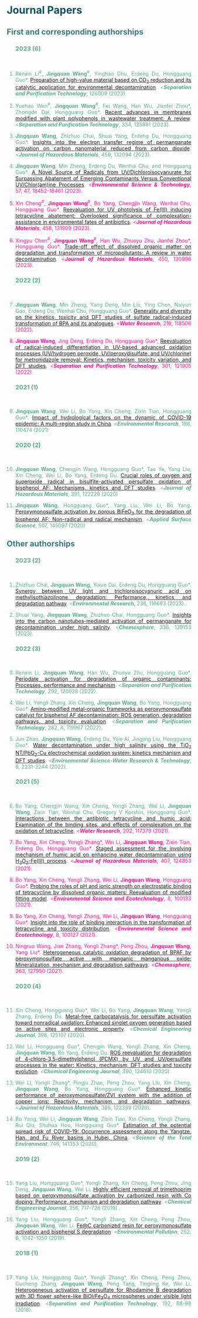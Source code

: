 ---
---

# <font color=#0A535C>Journal Papers</b>

## <font color=#3C7A7C>First and corresponding authorships</b>

<ol>

### <font color=#5AAD91>2023 (6)</b>

<br>

<li><p style="text-align:justify; text-justify:inter-ideograph;">Renxin Li<sup>#</sup>, <b>Jingquan Wang</b><sup>#</sup>, Yinghao Chu, Erdeng Du, Hongguang Guo*. <a href="https://www.sciencedirect.com/science/article/pii/S1383586623029179" target="_blank">Preparation of high-value material based on CO<sub>2</sub> reduction and its catalytic application for environmental decontamination</a>. <<b><i>Separation and Purification Technology</i></b>, 126009 (2023).</p></li> 

<li><p style="text-align:justify; text-justify:inter-ideograph;">Yuehao Wen<sup>#</sup>, <b>Jingquan Wang</b><sup>#</sup>, Fei Wang, Han Wu, Jianfei Zhou*, Zhongde Dai, Hongguang Guo*. <a href="https://www.sciencedirect.com/science/article/pii/S1383586623027697" target="_blank">Recent advances in membranes modified with plant polyphenols in wastewater treatment: A review</a>. <<b><i>Separation and Purification Technology</i></b>, 334, 125861 (2023).</p></li> 

<li><p style="text-align:justify; text-justify:inter-ideograph;"><b>Jingquan Wang</b>, Zhizhuo Chai, Shuai Yang, Erdeng Du, Hongguang Guo*. <a href="https://www.sciencedirect.com/science/article/pii/S0304389423013778" target="_blank">Insights into the electron transfer regime of permanganate activation on carbon nanomaterial reduced from carbon dioxide</a>. <<b><i>Journal of Hazardous Materials</i></b>, 459, 132094 (2023).</p></li> 

<li><p style="text-align:justify; text-justify:inter-ideograph;"><b>Jingquan Wang</b>, Min Zheng, Erdeng Du, Wenhai Chu, and Hongguang Guo*. <a href="https://pubs.acs.org/doi/abs/10.1021/acs.est.2c06327" target="<i>blank">A Novel Source of Radicals from UV/Dichloroisocyanurate for Surpassing Abatement of Emerging Contaminants Versus Conventional UV/Chlor(am)ine Processes</a>. <font color=#FF1493><<b><i>Environmental Science & Technology</i></b></b>, 57, 47, 18452-18461 (2023).</p></li>

<li><p style="text-align:justify; text-justify:inter-ideograph;">Xin Cheng<sup>#</sup>, <b>Jingquan Wang</b><sup>#</sup>, Bo Yang, Chengjin Wang, Wenhai Chu, Hongguang Guo*. <a href="https://www.sciencedirect.com/science/article/pii/S0304389423011925" target="_blank">Reevaluation for UV photolysis of Fe(III) inducing tetracycline abatement: Overlooked significance of complexation-assistance in environmental fates of antibiotics</a>. <<b><i>Journal of Hazardous Materials</i></b>, 458, 131909 (2023).</p></li>

<li><p style="text-align:justify; text-justify:inter-ideograph;">Xingyu Chen<sup>#</sup>, <b>Jingquan Wang</b><sup>#</sup>, Han Wu, Zhuoyu Zhu, Jianfei Zhou*, Hongguang Guo*. <a href="https://www.sciencedirect.com/science/article/pii/S0304389423002789" target="<i>blank">Trade-off effect of dissolved organic matter on degradation and transformation of micropollutants: A review in water decontamination</a>. <<b><i>Journal of Hazardous Materials</i></b>, 450, 130996 (2023).</p></li>

### <font color=#5AAD91>2022 (2)</b>

<br>

<li><p style="text-align:justify; text-justify:inter-ideograph;"><b>Jingquan Wang</b>, Min Zheng, Yang Deng, Min Liu, Ying Chen, Naiyun Gao, Erdeng Du, Wenhai Chu, Hongguang Guo*. <a href="https://www.sciencedirect.com/science/article/pii/S0043135422004602" target="<i>blank">Generality and diversity on the kinetics, toxicity and DFT studies of sulfate radical-induced transformation of BPA and its analogues</a>. <Font color=#FF1493><<b><i>Water Research</i></b></b>, 219, 118506 (2022). </p></li>

<li><p style="text-align:justify; text-justify:inter-ideograph;"><b>Jingquan Wang</b>, Jing Deng, Erdeng Du, Hongguang Guo*, <a href="https://www.sciencedirect.com/science/article/pii/S1383586622014605" target="<i>blank">Reevaluation of radical-induced differentiation in UV-based advanced oxidation processes (UV/hydrogen peroxide, UV/peroxydisulfate, and UV/chlorine) for metronidazole removal: Kinetics, mechanism, toxicity variation, and DFT studies</a>. <<b><i>Separation and Purification Technology</i></b>, 301, 121905 (2022) </p></li>

### <font color=#5AAD91>2021 (1)</b>

<br>
<li><p style="text-align:justify; text-justify:inter-ideograph;"><b>Jingquan Wang</b>, Wei Li, Bo Yang, Xin Cheng, Zixin Tian, Hongguang Guo*. <a href="https://www.sciencedirect.com/science/article/pii/S0013935120313712" target="<i>blank">Impact of hydrological factors on the dynamic of COVID-19 epidemic: A multi-region study in China</a>. <<b><i>Environmental Research</i></b>, 198, 110474 (2021) </p></li>

### <font color=#5AAD91>2020 (2)</b>

<br>

<li><p style="text-align:justify; text-justify:inter-ideograph;"><b>Jingquan Wang</b>, Chengjin Wang, Hongguang Guo*, Tao Ye, Yang Liu, Xin Cheng, Wei Li,
Bo Yang, Erdeng Du. <a href="https://www.sciencedirect.com/science/article/pii/S0304389420302168" target="<i>blank">Crucial roles of oxygen and superoxide radical in bisulfite-activated persulfate oxidation of bisphenol AF: Mechanisms, kinetics and DFT studies</a>. <<b><i>Journal of Hazardous Materials</i></b>, 391, 122228 (2020) </p></li>

<li><p style="text-align:justify; text-justify:inter-ideograph;"><b>Jingquan Wang</b>, Hongguang Guo*, Yang Liu, Wei Li, Bo Yang. <a href="https://www.sciencedirect.com/science/article/pii/S0169433219339145" target="<i>blank">Peroxymonosulfate activation by porous BiFeO<sub>3</sub> for the degradation of bisphenol AF: Non-radical and radical mechanism</a>. <<b><i>Applied Surface Science</i></b>, 507, 145097 (2020)</p></li>

</ol>

## <font color=#3C7A7C>Other authorships</b>

<ol>

### <font color=#5AAD91>2023 (2)</b>

<br>

<li><p style="text-align:justify; text-justify:inter-ideograph;">Zhizhuo Chai, <b>Jingquan Wang</b>, Yixue Dai, Erdeng Du, Hongguang Guo*. <a href="https://www.sciencedirect.com/science/article/pii/S0013935123014974" target="_blank">Synergy between UV light and trichloroisocyanuric acid on methylisothiazolinone degradation: Performance, kinetics and degradation pathway</a>. <<b><i>Environmental Research</i></b>, 236, 116693 (2023). </p></li>

<li><p style="text-align:justify; text-justify:inter-ideograph;">Shuai Yang, <b>Jingquan Wang</b>, Zhizhuo Chai, Hongguang Guo*. <a href="https://www.sciencedirect.com/science/article/pii/S0045653523014200" target="_blank">Insights into the carbon nanotubes-mediated activation of permanganate for decontamination under high salinity</a>. <<b><i>Chemosphere</i></b>, 336, 139153 (2023). </p></li>


### <font color=#5AAD91>2022 (3)</b>

<br>

<li><p style="text-align:justify; text-justify:inter-ideograph;">Renxin Li, <b>Jingquan Wang</b>, Han Wu, Zhuoyu Zhu, Hongguang Guo*. <a href="https://www.sciencedirect.com/science/article/pii/S1383586622004853" target="<i>blank">Periodate activation for degradation of organic contaminants: Processes, performance and mechanism</a>. <<b><i>Separation and Purification Technology</i></b>, 292, 120928 (2022). </p></li>

<li><p style="text-align:justify; text-justify:inter-ideograph;">Wei Li, Yongli Zhang, Xin Cheng, <b>Jingquan Wang</b>, Bo Yang, Hongguang Guo*. <a href="https://www.sciencedirect.com/science/article/pii/S1383586621016737" target="<i>blank">Amino-modified metal-organic frameworks as peroxymonosulfate catalyst for bisphenol AF decontamination: ROS generation, degradation pathways, and toxicity evaluation</a>. <<b><i>Separation and Purification Technology</i></b>, 282, A, 119967 (2022). </p></li>

<li><p style="text-align:justify; text-justify:inter-ideograph;">Jun Zhao, <b>Jingquan Wang</b>, Erdeng Du, Yijie Ai, Jingjing Liu, Hongguang Guo*. <a href="https://pubs.rsc.org/en/content/articlelanding/2022/ew/d2ew00322h" target="<i>blank">Water decontamination under high salinity using the TiO<sub>2</sub> NT/PbO<sub>2</sub>-Cu electrochemical oxidation system: kinetics mechanism and DFT studies</a>. <<b><i>Environmental Science-Water Research & Technology</i></b>, 8, 2231-2244 (2022). </p></li>

### <font color=#5AAD91>2021 (5)</b>

<br>

<li><p style="text-align:justify; text-justify:inter-ideograph;">Bo Yang, Chengjin Wang, Xin Cheng, Yongli Zhang, Wei Li, <b>Jingquan Wang</b>, Zixin Tian, Wenhai Chu, Gregory V Korshin, Hongguang Guo*. <a href="https://www.sciencedirect.com/science/article/pii/S0043135421005777" target="<i>blank">Interactions between the antibiotic tetracycline and humic acid: Examination of the binding sites, and effects of complexation on the oxidation of tetracycline</a>. <Font color=#FF1493><<b><i>Water Research</i></b></b>, 202, 117379 (2021). </p></li>

<li><p style="text-align:justify; text-justify:inter-ideograph;">Bo Yang, Xin Cheng, Yongli Zhang*, Wei Li, <b>Jingquan Wang</b>, Zixin Tian, Erdeng Du, Hongguang Guo*. <a href="https://www.sciencedirect.com/science/article/pii/S0304389420328442" target="<i>blank">Staged assessment for the involving mechanism of humic acid on enhancing water decontamination using H<sub>2</sub>O<sub>2</sub>-Fe(III) process</a>. <<b><i>Journal of Hazardous Materials</i></b>, 407, 124853 (2021). </p></li>

<li><p style="text-align:justify; text-justify:inter-ideograph;">Bo Yang, Xin Cheng, Yongli Zhang, Wei Li, <b>Jingquan Wang</b>, Hongguang Guo*. <a href="https://www.sciencedirect.com/science/article/pii/S2666498421000570" target="<i>blank">Probing the roles of pH and ionic strength on electrostatic binding of tetracycline by dissolved organic matters: Reevaluation of modified fitting model</a>. <<b><i>Environmental Science and Ecotechnology</i></b>, 8, 100133 (2021). </p></li>

<li><p style="text-align:justify; text-justify:inter-ideograph;">Bo Yang, Xin Cheng, Yongli Zhang, Wei Li, <b>Jingquan Wang</b>, Hongguang Guo*. <a href="https://www.sciencedirect.com/science/article/pii/S266649842100051X" target="<i>blank">Insight into the role of binding interaction in the transformation of tetracycline and toxicity distribution</a>. <<b><i>Environmental Science and Ecotechnology</i></b>, 8, 100127 (2021). </p></li>

<li><p style="text-align:justify; text-justify:inter-ideograph;">Ningruo Wang, Jian Zhang, Yongli Zhang*, Peng Zhou, <b>Jingquan Wang</b>, Yang Liu*. <a href="https://www.sciencedirect.com/science/article/pii/S0045653520321457" target="<i>blank">Heterogeneous catalytic oxidation degradation of BPAF by peroxymonosulfate active with manganic manganous oxide: Mineralization, mechanism and degradation pathways</a>. <<b><i>Chemosphere</i></b>, 263, 127950 (2021). </p></li>

### <font color=#5AAD91>2020 (4)</b>

<br>

<li><p style="text-align:justify; text-justify:inter-ideograph;">Xin Cheng, Hongguang Guo*, Wei Li, Bo Yang, <b>Jingquan Wang</b>, Yongli Zhang, Erdeng Du. <a href="https://www.sciencedirect.com/science/article/pii/S1385894720310998" target="<i>blank">Metal-free carbocatalysis for persulfate activation toward nonradical oxidation: Enhanced singlet oxygen generation based on active sites and electronic property</a>. <<b><i>Chemical Engineering Journal</i></b>, 396, 125107 (2020). </p></li>

<li><p style="text-align:justify; text-justify:inter-ideograph;">Wei Li, Hongguang Guo*, Chengjin Wang, Yongli Zhang, Xin Cheng, <b>Jingquan Wang</b>, Bo Yang, Erdeng Du. <a href="https://www.sciencedirect.com/science/article/pii/S138589472030601X" target="<i>blank">ROS reevaluation for degradation of 4-chloro-3,5-dimethylphenol (PCMX) by UV and UV/persulfate processes in the water: Kinetics, mechanism, DFT studies and toxicity evolution</a>. <<b><i>Chemical Engineering Journal</i></b>, 390, 124610 (2020). </p></li>

<li><p style="text-align:justify; text-justify:inter-ideograph;">Wei Li, Yongli Zhang*, Pingju Zhao, Peng Zhou, Yang Liu, Xin Cheng, <b>Jingquan Wang</b>, Bo Yang, Hongguang Guo*. <a href="https://www.sciencedirect.com/science/article/pii/S0304389420303873" target="<i>blank">Enhanced kinetic performance of peroxymonosulfate/ZVI system with the addition of copper ions: Reactivity, mechanism, and degradation pathways</a>. <<b><i>Journal of Hazardous Materials</i></b>, 395, 122399 (2020). </p></li>

<li><p style="text-align:justify; text-justify:inter-ideograph;">Bo Yang, Wei Li, <b>Jingquan Wang</b>, Zixin Tian, Xin Cheng, Yongli Zhang, Rui Qiu,
Shuhua Hou, Hongguang Guo*. <a href="https://www.sciencedirect.com/science/article/pii/S0048969720348828" target="<i>blank">Estimation of the potential spread risk of COVID-19: Occurrence assessment along the Yangtze, Han, and Fu River basins in Hubei, China</a>. <<b><i>Science of the Total Environment</i></b>, 746, 141353 (2020). </p></li>

### <font color=#5AAD91>2019 (2)</b>

<br>

<li><p style="text-align:justify; text-justify:inter-ideograph;">Yang Liu, Hongguang Guo*, Yongli Zhang, Xin Cheng, Peng Zhou, Jing Deng, <b>Jingquan Wang</b>, Wei Li. <a href="https://www.sciencedirect.com/science/article/pii/S1385894718318035" target="<i>blank">Highly efficient removal of trimethoprim based on peroxymonosulfate activation by carbonized resin with Co doping: Performance, mechanism and degradation pathway</a>. <<b><i>Chemical Engineering Journal</i></b>, 356, 717-726 (2019) . </p></li>

<li><p style="text-align:justify; text-justify:inter-ideograph;">Yang Liu, Hongguang Guo*, Yongli Zhang, Xin Cheng, Peng Zhou, <b>Jingquan Wang</b>, Wei Li. <a href="https://www.sciencedirect.com/science/article/pii/S0269749119305974" target="<i>blank">Fe@C carbonized resin for peroxymonosulfate activation and bisphenol S degradation</a>. <<b><i>Environmental Pollution</i></b>, 252, B, 1042-1050 (2019). </p></li>

### <font color=#5AAD91>2018 (1)</b>

<br>

<li><p style="text-align:justify; text-justify:inter-ideograph;">Yang Liu, Hongguang Guo*, Yongli Zhang*, Xin Cheng, Peng Zhou, Gucheng Zhang, <b>Jingquan Wang</b>, Peng Tang, Tingling Ke, Wei Li. <a href="https://www.sciencedirect.com/science/article/pii/S1383586617329271" target="<i>blank">Heterogeneous activation of persulfate for Rhodamine B degradation with 3D flower sphere-like BiOI/Fe<sub>3</sub>O<sub>4</sub> microspheres under visible light irradiation</a>. <<b><i>Separation and Purification Technology</i></b>, 192, 88-98 (2018). </p></li>

</ol>
